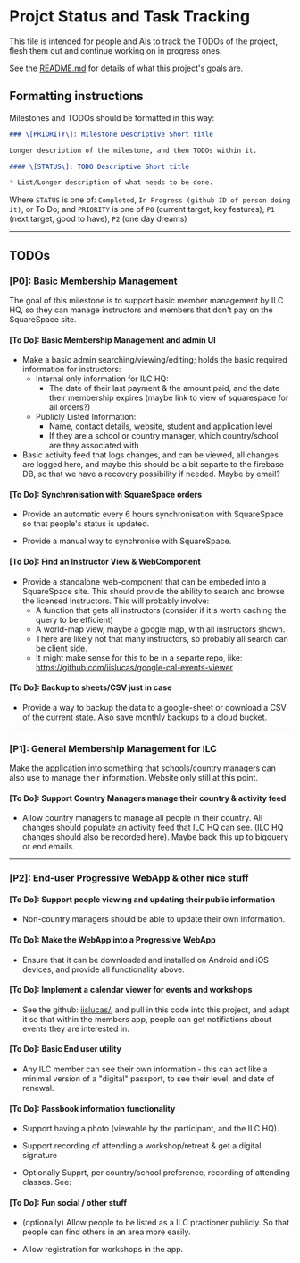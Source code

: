 # Projct Status and Task Tracking

This file is intended for people and AIs to track the TODOs of the project,
flesh them out and continue working on in progress ones.

See the [README.md](./README.md) for details of what this project's goals are.

## Formatting instructions

Milestones and TODOs should be formatted in this way: 

```md
### \[PRIORITY\]: Milestone Descriptive Short title

Longer description of the milestone, and then TODOs within it.

#### \[STATUS\]: TODO Descriptive Short title

* List/Longer description of what needs to be done. 
```

Where `STATUS` is one of: `Completed`, `In Progress (github ID of person doing it)`,
or To Do; and `PRIORITY` is one of `P0` (current target, key features), `P1`
(next target, good to have), `P2` (one day dreams)

---

## TODOs

### \[P0\]: Basic Membership Management

The goal of this milestone is to support basic member management by ILC HQ, so
they can manage instructors and members that don't pay on the SquareSpace site.

#### \[To Do\]: Basic Membership Management and admin UI

* Make a basic admin searching/viewing/editing; holds the basic required
  information for instructors: 
  - Internal only information for ILC HQ:
    - The date of their last payment & the amount paid, and the date their
      membership expires (maybe link to view of squarespace for all orders?)
  - Publicly Listed Information:
    - Name, contact details, website, student and application level
    - If they are a school or country manager, which country/school are they
      associated with
* Basic activity feed that logs changes, and can be viewed, all changes are
  logged here, and maybe this should be a bit separte to the firebase DB, so
  that we have a recovery possibility if needed. Maybe by email? 

#### \[To Do\]: Synchronisation with SquareSpace orders

* Provide an automatic every 6 hours synchronisation with SquareSpace so that
  people's status is updated. 

* Provide a manual way to synchronise with SquareSpace.

#### \[To Do\]: Find an Instructor View & WebComponent

* Provide a standalone web-component that can be embeded into a SquareSpace
  site. This should provide the ability to search and browse the licensed
  Instructors. This will probably involve: 
    - A function that gets all instructors (consider if it's worth caching the
      query to be efficient)
    - A world-map view, maybe a google map, with all instructors shown.
    - There are likely not that many instructors, so probably all search can be
      client side. 
    - It might make sense for this to be in a separte repo, like:
      https://github.com/iislucas/google-cal-events-viewer

#### \[To Do\]: Backup to sheets/CSV just in case

* Provide a way to backup the data to a google-sheet or download a CSV of the
  current state. Also save monthly backups to a cloud bucket.

---

### \[P1\]: General Membership Management for ILC

Make the application into something that schools/country managers can also use
to manage their information. Website only still at this point. 

#### \[To Do\]: Support Country Managers manage their country & activity feed

* Allow country managers to manage all people in their country. All changes
  should populate an activity feed that ILC HQ can see. (ILC HQ changes should
  also be recorded here). Maybe back this up to bigquery or end emails.

---

### \[P2\]: End-user Progressive WebApp & other nice stuff

#### \[To Do\]: Support people viewing and updating their public information

* Non-country managers should be able to update their own information.

#### \[To Do\]: Make the WebApp into a Progressive WebApp

* Ensure that it can be downloaded and installed on Android and iOS devices, and
  provide all functionality above.

#### \[To Do\]: Implement a calendar viewer for events and workshops

* See the github: [iislucas/](github.com/iislucas/google-cal-events-viewer), and
  pull in this code into this project, and adapt it so that within the members
  app, people can get notifiations about events they are interested in.

#### \[To Do\]: Basic End user utility

* Any ILC member can see their own information - this can act like a minimal
  version of a "digital" passport, to see their level, and date of renewal.

#### \[To Do\]: Passbook information functionality

* Support having a photo (viewable by the participant, and the ILC HQ).

* Support recording of attending a workshop/retreat & get a digital signature

* Optionally Supprt, per country/school preference, recording of attending
  classes. See: 

#### \[To Do\]: Fun social / other stuff

 * (optionally) Allow people to be listed as a ILC practioner publicly. So that
   people can find others in an area more easily.

 * Allow registration for workshops in the app.